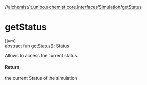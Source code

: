 //[alchemist](../../../index.md)/[it.unibo.alchemist.core.interfaces](../index.md)/[Simulation](index.md)/[getStatus](get-status.md)

# getStatus

[jvm]\
abstract fun [getStatus](get-status.md)(): [Status](../-status/index.md)

Allows to access the current status.

#### Return

the current Status of the simulation
